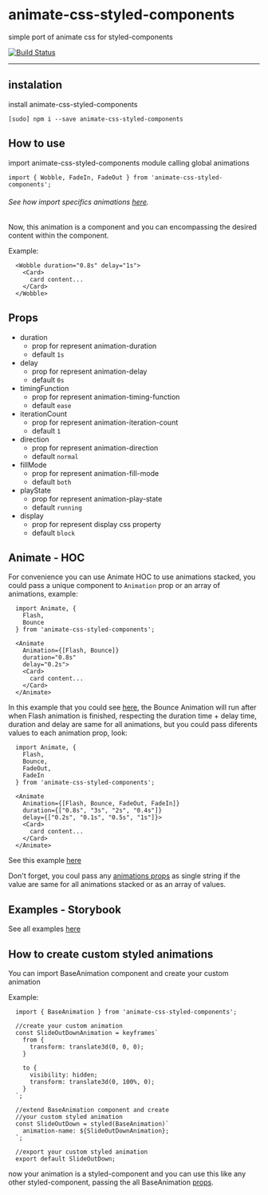 # animate-css-styled-components

simple port of animate css for styled-components

[![Build Status](https://travis-ci.org/dielduarte/animate-css-styled-components.svg?branch=master)](https://travis-ci.org/dielduarte/animate-css-styled-components)

----------

## instalation

install animate-css-styled-components

```
[sudo] npm i --save animate-css-styled-components
```

## How to use

import animate-css-styled-components module calling global animations

```
import { Wobble, FadeIn, FadeOut } from 'animate-css-styled-components';
```

###### See how import specifics animations [here](https://github.com/dielduarte/animate-css-styled-components/tree/master/docs/specific-animations).

Now, this animation is a component and you can encompassing the desired content within the component.

Example:

```
  <Wobble duration="0.8s" delay="1s">
    <Card>
      card content...
    </Card>
  </Wobble>
```

## Props

 - duration
	 - prop for represent animation-duration
	 - default `1s`
 - delay
	 - prop for represent animation-delay
	 - default `0s`
 - timingFunction
	 - prop for represent  animation-timing-function
	 - default `ease`
 - iterationCount
	 - prop for represent animation-iteration-count
	 - default `1`
 - direction
	 - prop for represent animation-direction
	 - default `normal`
 - fillMode
	 - prop for represent animation-fill-mode
	 - default `both`
 - playState
	 - prop for represent animation-play-state
	 - default `running`
 - display
	 - prop for represent display css property
	 - default `block`

## Animate - HOC

For convenience you can use Animate HOC to use animations stacked, you could pass a unique component to `Animation` prop or an array of animations, example:

```
  import Animate, {
    Flash,
    Bounce
  } from 'animate-css-styled-components';

  <Animate 
    Animation={[Flash, Bounce]} 
    duration="0.8s" 
    delay="0.2s">
    <Card>
      card content...
    </Card>
  </Animate>
```
In this example that you could see [here](https://dielduarte.github.io/animate-css-styled-components/), the Bounce Animation will run after when Flash animation is finished, respecting the duration time + delay time, duration and delay are same for all animations, but you could pass diferents values to each animation prop, look:

```
  import Animate, {
    Flash,
    Bounce,
    FadeOut,
    FadeIn
  } from 'animate-css-styled-components';

  <Animate 
    Animation={[Flash, Bounce, FadeOut, FadeIn]}
    duration={["0.8s", "3s", "2s", "0.4s"]}
    delay={["0.2s", "0.1s", "0.5s", "1s"]}>
    <Card>
      card content...
    </Card>
  </Animate>

```

See this example [here](https://dielduarte.github.io/animate-css-styled-components/)

Don't forget, you coul pass any [animations props](https://github.com/dielduarte/animate-css-styled-components#props) as single string if the value are same for all animations stacked or as an array of values.

## Examples - Storybook

See all examples [here](https://dielduarte.github.io/animate-css-styled-components/)

## How to create custom styled animations

You can import BaseAnimation component and create your custom animation

Example:

```
  import { BaseAnimation } from 'animate-css-styled-components';

  //create your custom animation
  const SlideOutDownAnimation = keyframes`
    from {
      transform: translate3d(0, 0, 0);
    }

    to {
      visibility: hidden;
      transform: translate3d(0, 100%, 0);
    }
  `;

  //extend BaseAnimation component and create
  //your custom styled animation
  const SlideOutDown = styled(BaseAnimation)`
    animation-name: ${SlideOutDownAnimation};
  `;

  //export your custom styled animation  
  export default SlideOutDown;
```

now your animation is a styled-component and you can use this like any other styled-component,
passing the all BaseAnimation [props](https://github.com/dielduarte/animate-css-styled-components#props).
